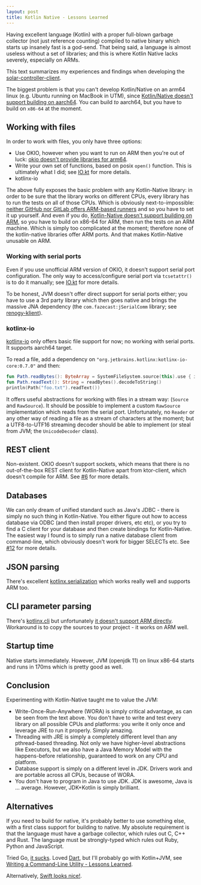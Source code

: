 ```yaml
---
layout: post
title: Kotlin Native - Lessons Learned
---
```


Having excellent language (Kotlin) with a proper full-blown garbage collector (not just
reference counting) compiled to native binary which starts up insanely fast is a god-send.
That being said, a language is almost useless without a set of libraries; and
this is where Kotlin Native lacks severely, especially on ARMs.

This text summarizes my experiences and findings when developing the [solar-controller-client](https://github.com/mvysny/solar-controller-client).

The biggest problem is that you can't develop Kotlin/Native on an arm64 linux (e.g. Ubuntu running on MacBook in UTM),
since [Kotlin/Native doesn't support building on aarch64](https://youtrack.jetbrains.com/issue/KT-36871).
You can build *to* aarch64, but you have to build on `x86-64` at the moment.

## Working with files

In order to work with files, you only have three options:

* Use OKIO, however when you want to run on ARM then you're out of luck: [okio doesn't provide libraries for arm64](https://github.com/square/okio/issues/1171).
* Write your own set of functions, based on posix `open()` function. This is ultimately what I did; see [IO.kt](https://github.com/mvysny/solar-controller-client/blob/master/src/nativeMain/kotlin/utils/IO.kt)
  for more details.
* kotlinx-io

The above fully exposes the basic problem with any Kotlin-Native library: in order to be sure that the
library works on different CPUs, every library has to run the tests on all of those CPUs. Which is obviously
next-to-impossible: [neither GitHub nor GitLab offers ARM-based runners](https://github.com/orgs/community/discussions/25319)
and so you have to set it up yourself. And even if you do, [Kotlin-Native doesn't support building on ARM](https://discuss.kotlinlang.org/t/kotlin-native-getting-unknown-host-target-linux-aarch64-on-raspberry-pi-3b-ubuntu-21-04-aarch64/22874),
so you have to build on x86-64 for ARM, then run the tests on an ARM machine. Which is simply too complicated at the moment;
therefore none of the kotlin-native libraries offer ARM ports. And that makes Kotlin-Native
unusable on ARM.

### Working with serial ports

Even if you use unofficial ARM version of OKIO, it doesn't support serial port configuration. The only way
to access/configure serial port via `tcsetattr()` is to do it manually; see [IO.kt](https://github.com/mvysny/solar-controller-client/blob/master/src/nativeMain/kotlin/utils/IO.kt)
for more details.

To be honest, JVM doesn't offer direct support for serial ports either; you have to use a 3rd party library which
then goes native and brings the massive JNA dependency (the `com.fazecast:jSerialComm` library; see [renogy-klient](https://github.com/mvysny/renogy-klient)).

### kotlinx-io

[kotlinx-io](https://github.com/Kotlin/kotlinx-io) only offers basic file support for now; no working with serial ports. It supports aarch64 target.

To read a file, add a dependency on `"org.jetbrains.kotlinx:kotlinx-io-core:0.7.0"` and then:
```kotlin
fun Path.readBytes(): ByteArray = SystemFileSystem.source(this).use { it.buffered().readByteArray() }
fun Path.readText(): String = readBytes().decodeToString()
println(Path("foo.txt").readText())
```
It offers useful abstractions for working with files in a stream way: (`Source` and `RawSource`).
It should be possible to implement a custom `RawSource` implementation which reads from the serial port.
Unfortunately, no `Reader` or any other way of reading a file as a stream of characters at the moment;
but a UTF8-to-UTF16 streaming decoder should be able to implement (or steal from JVM; the `UnicodeDecoder` class).

## REST client

Non-existent. OKIO doesn't support sockets, which means that there is no out-of-the-box REST client for Kotlin-Native
apart from ktor-client, which doesn't compile for ARM. See [#6](https://github.com/mvysny/solar-controller-client/issues/6)
for more details.

## Databases

We can only dream of unified standard such as Java's JDBC - there is simply no such thing in Kotlin-Native.
You either figure out how to access database via ODBC (and then install proper drivers, etc etc),
or you try to find a C client for your database and then create bindings for Kotlin-Native.
The easiest way I found is to simply run a native database client from command-line, which obviously
doesn't work for bigger SELECTs etc. See [#12](https://github.com/mvysny/solar-controller-client/issues/12) for more details.

## JSON parsing

There's excellent [kotlinx.serialization](https://github.com/Kotlin/kotlinx.serialization) which works really well
and supports ARM too.

## CLI parameter parsing

There's [kotlinx.cli](https://github.com/Kotlin/kotlinx-cli) but unfortunately [it doesn't support ARM directly](https://github.com/Kotlin/kotlinx-cli/issues/89).
Workaround is to copy the sources to your project - it works on ARM well.

## Startup time

Native starts immediately. However, JVM (openjdk 11) on linux x86-64 starts and runs in 170ms which is pretty good as well.

## Conclusion

Experimenting with Kotlin-Native taught me to value the JVM:

* Write-Once-Run-Anywhere (WORA) is simply critical advantage, as can be seen from the text above.
  You don't have to write and test every library on all possible CPUs and platforms: you
  write it only once and leverage JRE to run it properly. Simply amazing.
* Threading with JRE is simply a completely different level than any pthread-based threading.
  Not only we have higher-level abstractions like Executors, but we also have a Java Memory Model
  with the happens-before relationship, guaranteed to work on any CPU and platform.
* Database support is simply on a different level in JDK. Drivers work and are portable
  across all CPUs, because of WORA.
* You don't have to program in Java to use JDK. JDK is awesome, Java is ... average.
  However, JDK+Kotlin is simply brilliant.

## Alternatives

If you need to build for native, it's probably better to use something else, with a
first class support for building to native. My absolute requirement is that the language
must have a garbage collector, which rules out C, C++ and Rust. The language must be strongly-typed
which rules out Ruby, Python and JavaScript.

Tried Go, [it sucks](../golang-sucks/). Loved [Dart](../on-dart/), but I'll probably
go with Kotlin+JVM, see [Writing a Command-Line Utility - Lessons Learned](../Writing-cmdline-utility/).

Alternatively, [Swift looks nice!](../swift/).
